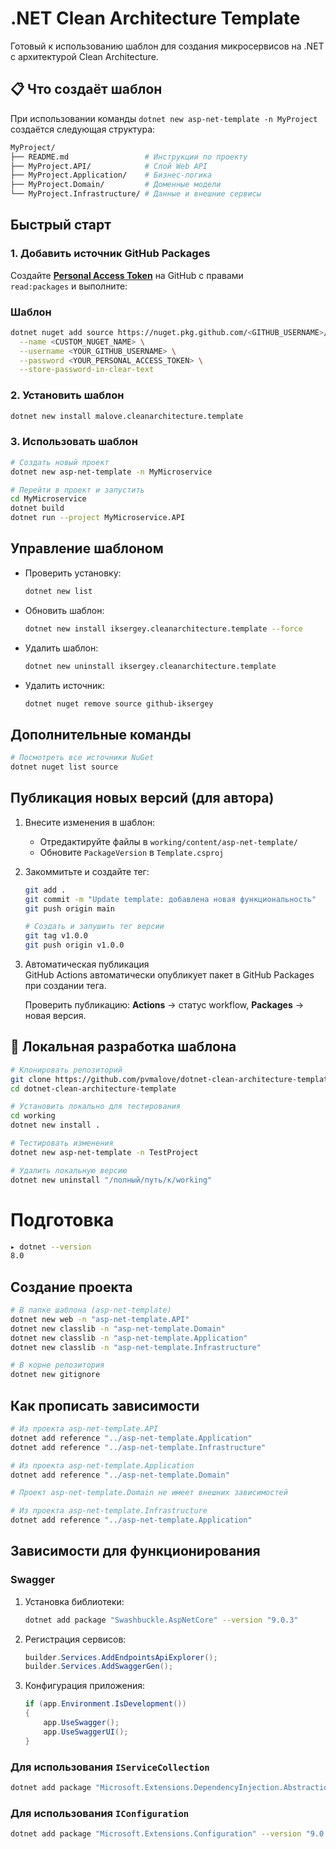 # .NET Clean Architecture Template

Готовый к использованию шаблон для создания микросервисов на .NET с архитектурой Clean Architecture.

## 📋 Что создаёт шаблон

При использовании команды `dotnet new asp-net-template -n MyProject` создаётся следующая структура:

```bash
MyProject/
├── README.md                 # Инструкции по проекту
├── MyProject.API/            # Слой Web API
├── MyProject.Application/    # Бизнес-логика
├── MyProject.Domain/         # Доменные модели
└── MyProject.Infrastructure/ # Данные и внешние сервисы
```

## Быстрый старт

### 1. Добавить источник GitHub Packages

Создайте **[Personal Access Token](https://github.com/settings/tokens/new)** на GitHub с правами  
`read:packages` и выполните:

### Шаблон
```bash
dotnet nuget add source https://nuget.pkg.github.com/<GITHUB_USERNAME>/index.json \
  --name <CUSTOM_NUGET_NAME> \
  --username <YOUR_GITHUB_USERNAME> \
  --password <YOUR_PERSONAL_ACCESS_TOKEN> \
  --store-password-in-clear-text
```

### 2. Установить шаблон

```bash
dotnet new install malove.cleanarchitecture.template
```

### 3. Использовать шаблон

```bash
# Создать новый проект
dotnet new asp-net-template -n MyMicroservice

# Перейти в проект и запустить
cd MyMicroservice
dotnet build
dotnet run --project MyMicroservice.API
```

## Управление шаблоном

- Проверить установку:
  ```bash
  dotnet new list
  ```
- Обновить шаблон:
  ```bash
  dotnet new install iksergey.cleanarchitecture.template --force
  ```
- Удалить шаблон:
  ```bash
  dotnet new uninstall iksergey.cleanarchitecture.template
  ```
- Удалить источник:
  ```bash
  dotnet nuget remove source github-iksergey
  ```

## Дополнительные команды

```bash
# Посмотреть все источники NuGet
dotnet nuget list source
```

## Публикация новых версий (для автора)

1. Внесите изменения в шаблон:
   - Отредактируйте файлы в `working/content/asp-net-template/`
   - Обновите `PackageVersion` в `Template.csproj`
2. Закоммитьте и создайте тег:

   ```bash
   git add .
   git commit -m "Update template: добавлена новая функциональность"
   git push origin main

   # Создать и запушить тег версии
   git tag v1.0.0
   git push origin v1.0.0
   ```

3. Автоматическая публикация  
   GitHub Actions автоматически опубликует пакет в GitHub Packages при создании тега.

   Проверить публикацию: **Actions** → статус workflow, **Packages** → новая версия.

## 🔧 Локальная разработка шаблона

```bash
# Клонировать репозиторий
git clone https://github.com/pvmalove/dotnet-clean-architecture-template.git
cd dotnet-clean-architecture-template

# Установить локально для тестирования
cd working
dotnet new install .

# Тестировать изменения
dotnet new asp-net-template -n TestProject

# Удалить локальную версию
dotnet new uninstall "/полный/путь/к/working"
```

# Подготовка

```bash
▸ dotnet --version
8.0
```

## Создание проекта

```bash
# В папке шаблона (asp-net-template)
dotnet new web -n "asp-net-template.API"   
dotnet new classlib -n "asp-net-template.Domain"  
dotnet new classlib -n "asp-net-template.Application"  
dotnet new classlib -n "asp-net-template.Infrastructure"

# В корне репозитория
dotnet new gitignore   
```

## Как прописать зависимости

```bash
# Из проекта asp-net-template.API
dotnet add reference "../asp-net-template.Application"
dotnet add reference "../asp-net-template.Infrastructure"

# Из проекта asp-net-template.Application
dotnet add reference "../asp-net-template.Domain" 

# Проект asp-net-template.Domain не имеет внешних зависимостей

# Из проекта asp-net-template.Infrastructure
dotnet add reference "../asp-net-template.Application"
```

## Зависимости для функционирования

### Swagger

1. Установка библиотеки:
   ```bash
   dotnet add package "Swashbuckle.AspNetCore" --version "9.0.3"
   ```
2. Регистрация сервисов:
   ```csharp
   builder.Services.AddEndpointsApiExplorer();
   builder.Services.AddSwaggerGen();
   ```
3. Конфигурация приложения:
   ```csharp
   if (app.Environment.IsDevelopment())
   {
       app.UseSwagger();
       app.UseSwaggerUI();
   }
   ```

### Для использования `IServiceCollection`

```bash
dotnet add package "Microsoft.Extensions.DependencyInjection.Abstractions" --version "9.0.7"
```

### Для использования `IConfiguration`

```bash
dotnet add package "Microsoft.Extensions.Configuration" --version "9.0.7"
```